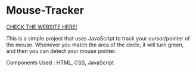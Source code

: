 # Mouse-Tracker

[CHECK THE WEBSITE HERE!](https://janviaroraa.github.io/Mouse-Tracker/)

This is a simple project that uses JavaScript to track your cursor/pointer of the mouse. Whenever you match the area of the circle, it will turn green, and then you can detect your mouse pointer.

Components Used : HTML, CSS, JavaScript
